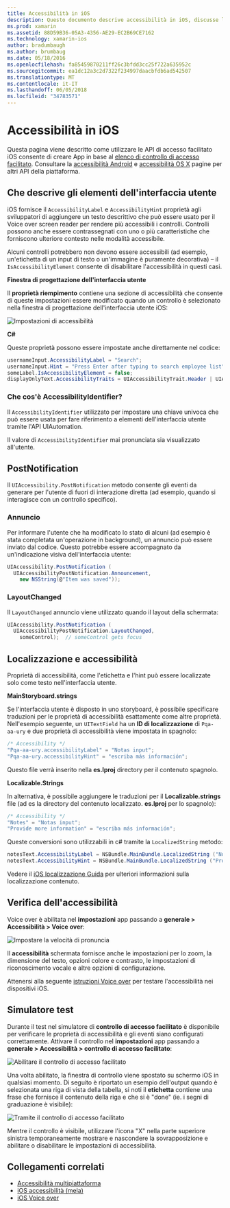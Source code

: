 ```yaml
---
title: Accessibilità in iOS
description: Questo documento descrive accessibilità in iOS, discusse le varie proprietà e le funzionalità utilizzabili per rendere utilizzabile l'applicazione dagli utenti tanti possibili.
ms.prod: xamarin
ms.assetid: 88D59B36-05A3-4356-AE29-EC2B69CE7162
ms.technology: xamarin-ios
author: bradumbaugh
ms.author: brumbaug
ms.date: 05/18/2016
ms.openlocfilehash: fa85459870211ff26c3bfdd3cc25f722a635952c
ms.sourcegitcommit: ea1dc12a3c2d7322f234997daacbfdb6ad542507
ms.translationtype: MT
ms.contentlocale: it-IT
ms.lasthandoff: 06/05/2018
ms.locfileid: "34783571"
---
```

# <a name="accessibility-on-ios"></a>Accessibilità in iOS

Questa pagina viene descritto come utilizzare le API di accesso facilitato iOS consente di creare App in base al [elenco di controllo di accesso facilitato](~/cross-platform/app-fundamentals/accessibility.md).
Consultare la [accessibilità Android](~/android/app-fundamentals/accessibility.md) e [accessibilità OS X](~/mac/app-fundamentals/accessibility.md) pagine per altri API della piattaforma.

## <a name="describing-ui-elements"></a>Che descrive gli elementi dell'interfaccia utente

iOS fornisce il `AccessibilityLabel` e `AccessibilityHint` proprietà agli sviluppatori di aggiungere un testo descrittivo che può essere usato per il Voice over screen reader per rendere più accessibili i controlli. Controlli possono anche essere contrassegnati con uno o più caratteristiche che forniscono ulteriore contesto nelle modalità accessibile.

Alcuni controlli potrebbero non devono essere accessibili (ad esempio, un'etichetta di un input di testo o un'immagine è puramente decorativa) – il `IsAccessibilityElement` consente di disabilitare l'accessibilità in questi casi.

**Finestra di progettazione dell'interfaccia utente**

Il **proprietà riempimento** contiene una sezione di accessibilità che consente di queste impostazioni essere modificato quando un controllo è selezionato nella finestra di progettazione dell'interfaccia utente iOS:

![](accessibility-images/ios-designer-sml.png "Impostazioni di accessibilità")

**C#**

Queste proprietà possono essere impostate anche direttamente nel codice:

```csharp
usernameInput.AccessibilityLabel = "Search";
usernameInput.Hint = "Press Enter after typing to search employee list";
someLabel.IsAccessibilityElement = false;
displayOnlyText.AccessibilityTraits = UIAccessibilityTrait.Header | UIAccessibilityTrait.Selected;
```

### <a name="what-is-accessibilityidentifier"></a>Che cos'è AccessibilityIdentifier?

Il `AccessibilityIdentifier` utilizzato per impostare una chiave univoca che può essere usata per fare riferimento a elementi dell'interfaccia utente tramite l'API UIAutomation.

Il valore di `AccessibilityIdentifier` mai pronunciata sia visualizzato all'utente.

<a name="postnotification" />

## <a name="postnotification"></a>PostNotification

Il `UIAccessibility.PostNotification` metodo consente gli eventi da generare per l'utente di fuori di interazione diretta (ad esempio, quando si interagisce con un controllo specifico).

### <a name="announcement"></a>Annuncio

Per informare l'utente che ha modificato lo stato di alcuni (ad esempio è stata completata un'operazione in background), un annuncio può essere inviato dal codice. Questo potrebbe essere accompagnato da un'indicazione visiva dell'interfaccia utente:

```csharp
UIAccessibility.PostNotification (
  UIAccessibilityPostNotification.Announcement,
    new NSString(@"Item was saved"));
```

### <a name="layoutchanged"></a>LayoutChanged

Il `LayoutChanged` annuncio viene utilizzato quando il layout della schermata:

```csharp
UIAccessibility.PostNotification (
  UIAccessibilityPostNotification.LayoutChanged,
    someControl);  // someControl gets focus
```


## <a name="accessibility-and-localization"></a>Localizzazione e accessibilità

Proprietà di accessibilità, come l'etichetta e l'hint può essere localizzate solo come testo nell'interfaccia utente.

**MainStoryboard.strings**

Se l'interfaccia utente è disposto in uno storyboard, è possibile specificare traduzioni per le proprietà di accessibilità esattamente come altre proprietà. Nell'esempio seguente, un `UITextField` ha un **ID di localizzazione** di `Pqa-aa-ury` e due proprietà di accessibilità viene impostata in spagnolo:

```csharp
/* Accessibility */
"Pqa-aa-ury.accessibilityLabel" = "Notas input";
"Pqa-aa-ury.accessibilityHint" = "escriba más información";
```

Questo file verrà inserito nella **es.lproj** directory per il contenuto spagnolo.

**Localizable.Strings**

In alternativa, è possibile aggiungere le traduzioni per il **Localizable.strings** file (ad es la directory del contenuto localizzato. **es.lproj** per lo spagnolo):

```csharp
/* Accessibility */
"Notes" = "Notas input";
"Provide more information" = "escriba más información";
```

Queste conversioni sono utilizzabili in c# tramite la `LocalizedString` metodo:

```csharp
notesText.AccessibilityLabel = NSBundle.MainBundle.LocalizedString ("Notes", "");
notesText.AccessibilityHint = NSBundle.MainBundle.LocalizedString ("Provide more information", "");
```

Vedere il [iOS localizzazione Guida](~/ios/app-fundamentals/localization/index.md) per ulteriori informazioni sulla localizzazione contenuto.

<a name="testing" />

## <a name="testing-accessibility"></a>Verifica dell'accessibilità

Voice over è abilitata nel **impostazioni** app passando a **generale > Accessibilità > Voice over**:

![](accessibility-images/settings-sml.png "Impostare la velocità di pronuncia")

Il **accessibilità** schermata fornisce anche le impostazioni per lo zoom, la dimensione del testo, opzioni colore e contrasto, le impostazioni di riconoscimento vocale e altre opzioni di configurazione.

Attenersi alla seguente [istruzioni Voice over](https://developer.apple.com/library/ios/technotes/TestingAccessibilityOfiOSApps/TestAccessibilityonYourDevicewithVoiceOver/TestAccessibilityonYourDevicewithVoiceOver.html) per testare l'accessibilità nei dispositivi iOS.


## <a name="simulator-testing"></a>Simulatore test

Durante il test nel simulatore di **controllo di accesso facilitato** è disponibile per verificare le proprietà di accessibilità e gli eventi siano configurati correttamente. Attivare il controllo nel **impostazioni** app passando a **generale > Accessibilità > controllo di accesso facilitato**:

![](accessibility-images/settings-inspector-sml.png "Abilitare il controllo di accesso facilitato")

Una volta abilitato, la finestra di controllo viene spostato su schermo iOS in qualsiasi momento.
Di seguito è riportato un esempio dell'output quando è selezionata una riga di vista della tabella, si noti il **etichetta** contiene una frase che fornisce il contenuto della riga e che si è "done" (ie. i segni di graduazione è visibile):

![](accessibility-images/tableview-a11y-sml.png "Tramite il controllo di accesso facilitato")

Mentre il controllo è visibile, utilizzare l'icona "X" nella parte superiore sinistra temporaneamente mostrare e nascondere la sovrapposizione e abilitare o disabilitare le impostazioni di accessibilità.



## <a name="related-links"></a>Collegamenti correlati

- [Accessibilità multipiattaforma](~/cross-platform/app-fundamentals/accessibility.md)
- [iOS accessibilità (mela)](https://developer.apple.com/library/ios/documentation/UserExperience/Conceptual/iPhoneAccessibility/Accessibility_on_iPhone/Accessibility_on_iPhone.html)
- [iOS Voice over](http://www.apple.com/accessibility/ios/voiceover/)
